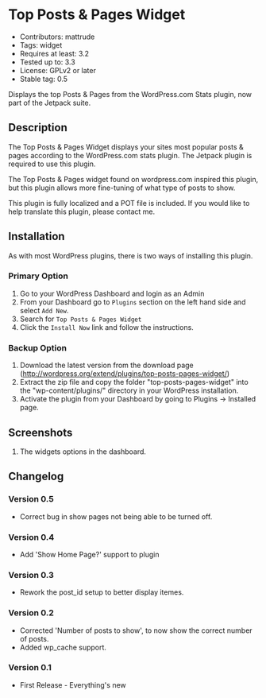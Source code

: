 # Top Posts & Pages Widget

* Contributors: mattrude
* Tags: widget
* Requires at least: 3.2
* Tested up to: 3.3
* License: GPLv2 or later
* Stable tag: 0.5

Displays the top Posts & Pages from the WordPress.com Stats plugin, now part of the Jetpack suite.

## Description

The Top Posts & Pages Widget displays your sites most popular posts & pages according to the WordPress.com stats plugin. The Jetpack plugin is required to use this plugin.

The Top Posts & Pages widget found on wordpress.com inspired this plugin, but this plugin allows more fine-tuning of what type of posts to show.

This plugin is fully localized and a POT file is included.  If you would like to help translate this plugin, please contact me.

## Installation

As with most WordPress plugins, there is two ways of installing this plugin.

### Primary Option

1. Go to your WordPress Dashboard and login as an Admin
1. From your Dashboard go to `Plugins` section on the left hand side and select `Add New`.
1. Search for `Top Posts & Pages Widget`
1. Click the `Install Now` link and follow the instructions.

### Backup Option

1. Download the latest version from the download page (http://wordpress.org/extend/plugins/top-posts-pages-widget/)
1. Extract the zip file and copy the folder "top-posts-pages-widget" into the "wp-content/plugins/" directory in your WordPress installation.
1. Activate the plugin from your Dashboard by going to Plugins -> Installed page.

## Screenshots

1. The widgets options in the dashboard.

## Changelog

### Version 0.5

* Correct bug in show pages not being able to be turned off.

### Version 0.4

* Add 'Show Home Page?' support to plugin

### Version 0.3

* Rework the post_id setup to better display itemes.

### Version 0.2

* Corrected 'Number of posts to show', to now show the correct number of posts.
* Added wp_cache support.

### Version 0.1

* First Release - Everything's new
